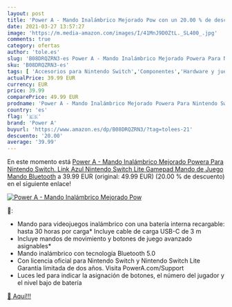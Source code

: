 ```yaml
---
layout: post
title: 'Power A - Mando Inalámbrico Mejorado Pow con un 20.00 % de descuento'
date: 2021-03-27 13:57:27
image: 'https://m.media-amazon.com/images/I/41MnJ9D0ZtL._SL400_.jpg'
comments: true
category: ofertas
author: 'tole.es'
slug: 'B08DRQZRN3-es Power A - Mando Inalámbrico Mejorado Powera Para Nintendo...'
sku: 'B08DRQZRN3-es'
tags: [ 'Accesorios para Nintendo Switch','Componentes','Hardware y juegos para Nintendo Switch','Informática','Mandos para Nintendo Switch','Videojuegos','nintendo','power a', ]
actualPrice: 39.99 EUR
currency: EUR
price: 39.99
comparePrice: 49.99 EUR
prodname: 'Power A - Mando Inalámbrico Mejorado Powera Para Nintendo Switch. Link Azul  Nintendo Switch Lite  Gamepad  Mando de Juego  Mando Bluetooth'
country: 'es'
flag: '🇪🇸'
brand: 'Power A'
buyurl: 'https://www.amazon.es/dp/B08DRQZRN3/?tag=tolees-21'
descuento: '20.00'
average: '39.99'
---
```


En este momento está [Power A - Mando Inalámbrico Mejorado Powera Para Nintendo Switch. Link Azul  Nintendo Switch Lite  Gamepad  Mando de Juego  Mando Bluetooth](https://www.amazon.es/dp/B08DRQZRN3/?tag=tolees-21) a 39.99 EUR (original: 49.99 EUR) (20.00 %  de descuento) en el siguiente enlace!

[![Power A - Mando Inalámbrico Mejorado Pow](https://m.media-amazon.com/images/I/41MnJ9D0ZtL._SL400_.jpg)](https://www.amazon.es/dp/B08DRQZRN3/?tag=tolees-21)

🔎:

- Mando para videojuegos inalámbrico con una batería interna recargable: hasta 30 horas por carga* Incluye cable de carga USB-C de 3 m
- Incluye mandos de movimiento y botones de juego avanzado asignables*
- Mando inalámbrico con tecnología Bluetooth 5.0
- Con licencia oficial para Nintendo Switch y Nintendo Switch Lite Garantía limitada de dos años. Visita PowerA.com/Support
- Luces led para indicar la asignación de botones, el número del jugador y el nivel bajo de batería

[🛒 Aquí!!!](https://www.amazon.es/dp/B08DRQZRN3/?tag=tolees-21)
